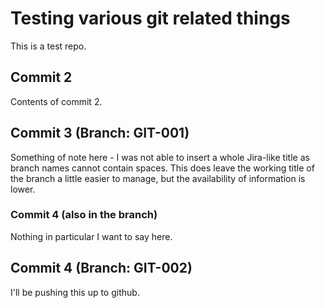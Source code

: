 # Testing various git related things

This is a test repo.

## Commit 2

Contents of commit 2.

## Commit 3 (Branch: GIT-001)

Something of note here - I was not able to insert a whole Jira-like title as branch names cannot contain spaces. This does leave the working title of the branch a little easier to manage, but the availability of information is lower.

### Commit 4 (also in the branch)

Nothing in particular I want to say here.

## Commit 4 (Branch: GIT-002)

I'll be pushing this up to github.

